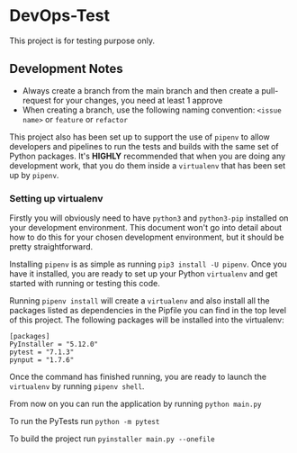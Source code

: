 # DevOps-Test

This project is for testing purpose only.

## Development Notes

- Always create a branch from the main branch and then create a pull-request for your changes, you need at least 1 approve
- When creating a branch, use the following naming convention: `<issue name>` or `feature` or `refactor`

This project also has been set up to support the use of `pipenv` to allow developers and pipelines to run the tests and builds with the same set of Python packages. It's **HIGHLY** recommended that when you are doing any development work, that you do them inside a `virtualenv` that has been set up by `pipenv`.

### Setting up virtualenv

Firstly you will obviously need to have `python3` and `python3-pip` installed on your development environment. This document won't go into detail about how to do this for your chosen development environment, but it should be pretty straightforward.

Installing `pipenv` is as simple as running `pip3 install -U pipenv`. Once you have it installed, you are ready to set up your Python `virtualenv` and get started with running or testing this code.

Running `pipenv install` will create a `virtualenv` and also install all the packages listed as dependencies in the Pipfile you can find in the top level of this project. The following packages will be installed into the virtualenv:

```text
[packages]
PyInstaller = "5.12.0"
pytest = "7.1.3"
pynput = "1.7.6"
```

Once the command has finished running, you are ready to launch the `virtualenv` by running `pipenv shell`.

From now on you can run the application by running `python main.py`

To run the PyTests run `python -m pytest`

To build the project run `pyinstaller main.py --onefile`
